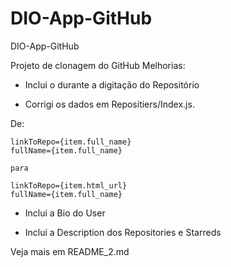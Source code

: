 # DIO-App-GitHub
DIO-App-GitHub

Projeto de clonagem do GitHub
Melhorias:
- Inclui o <Enter> durante a digitação do Repositório

- Corrigi os dados em Repositiers/Index.js.
   
De:
 
    linkToRepo={item.full_name}
    fullName={item.full_name}
    
    para
    
    linkToRepo={item.html_url}
    fullName={item.full_name}
    
   
- Inclui a Bio do User

- Inclui a Description dos Repositories e Starreds


Veja mais em README_2.md
